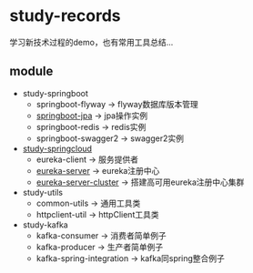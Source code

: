 # study-records

学习新技术过程的demo，也有常用工具总结...

## module

* study-springboot
    * springboot-flyway -> flyway数据库版本管理
    * [springboot-jpa](study-springboot/springboot-jpa/READMD.md) -> jpa操作实例
    * springboot-redis -> redis实例
    * springboot-swagger2 -> swagger2实例
* [study-springcloud](study-springcloud/README.md)
    * eureka-client -> 服务提供者
    * [eureka-server](study-springcloud/eureka-server/README.md) -> eureka注册中心
    * [eureka-server-cluster](study-springcloud/eureka-server-cluster/README.md) -> 搭建高可用eureka注册中心集群
* study-utils 
    * common-utils -> 通用工具类
    * httpclient-util -> httpClient工具类
* study-kafka
    * kafka-consumer -> 消费者简单例子
    * kafka-producer -> 生产者简单例子
    * kafka-spring-integration -> kafka同spring整合例子

